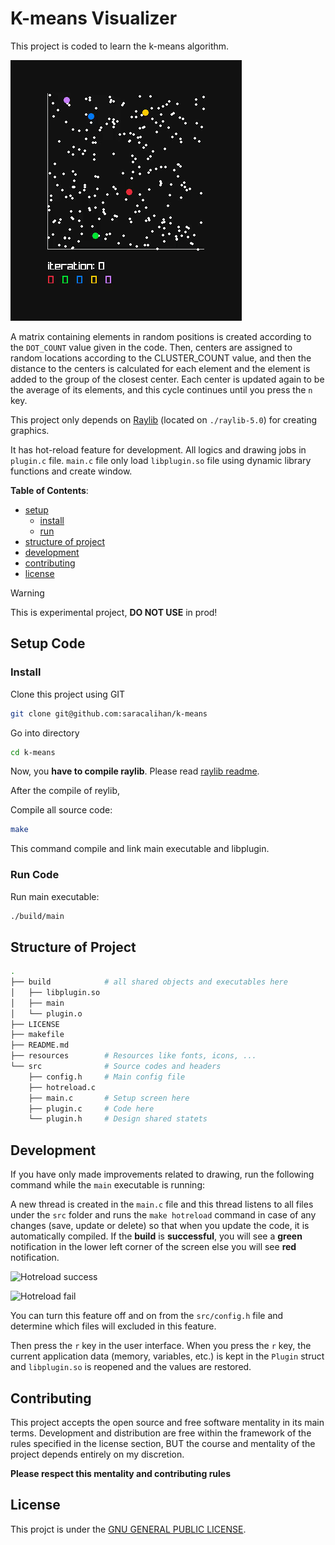# K-means Visualizer
This project is coded to learn the k-means algorithm.

![](./resources/example.gif)

A matrix containing elements in random positions is created according to the `DOT_COUNT`
value given in the code. Then, centers are assigned to random locations according to
the CLUSTER_COUNT value, and then the distance to the centers is calculated for
each element and the element is added to the group of the closest center.
Each center is updated again to be the average of its elements, and this cycle
continues until you press the `n` key.

This project only depends on [Raylib](https://www.raylib.com/) (located on `./raylib-5.0`) for creating graphics.

It has hot-reload feature for development. All logics and drawing jobs in
`plugin.c` file. `main.c` file only load `libplugin.so` file using dynamic library
functions and create window.

**Table of Contents**:

- [setup](#setup-code)
  - [install](#install-source-code)
  - [run](#run-code)
- [structure of project](#structure-of-project)
- [development](#development)
- [contributing](#contributing)
- [license](#license)

> [!WARNING]
> This is experimental project, **DO NOT USE** in prod!

## Setup Code

### Install
Clone this project using GIT

```bash
git clone git@github.com:saracalihan/k-means
```

Go into directory

```bash
cd k-means
```

Now, you **have to compile raylib**. Please read [raylib readme](./raylib-5.0/README.md).

After the compile of reylib,

Compile all source code:

```bash
make
```

This command compile and link main executable and libplugin.

### Run Code

Run main executable:
```bash
./build/main
```

## Structure of Project

```bash
.
├── build            # all shared objects and executables here
│   ├── libplugin.so
│   ├── main
│   └── plugin.o
├── LICENSE
├── makefile
├── README.md
├── resources        # Resources like fonts, icons, ...
└── src              # Source codes and headers
    ├── config.h     # Main config file
    ├── hotreload.c
    ├── main.c       # Setup screen here
    ├── plugin.c     # Code here
    └── plugin.h     # Design shared statets
```

## Development
If you have only made improvements related to drawing,
run the following command while the `main` executable is running:

A new thread is created in the `main.c` file and this thread listens to
all files under the `src` folder and runs the `make hotreload` command
in case of any changes (save, update or delete) so that when you update
the code, it is automatically compiled. If the **build** is **successful**,
you will see a **green** notification in the lower left corner of the screen
else  you will see **red** notification.

![Hotreload success](https://github.com/saracalihan/raylib-template/assets/56413673/8d7fcacd-0933-4894-8778-e22de56e2eaf)

![Hotreload fail](https://github.com/saracalihan/raylib-template/assets/56413673/a07312fe-cef0-43e0-befb-4534413ade50)

You can turn this feature off and on from the `src/config.h` file and
determine which files will excluded in this feature.

Then press the `r` key in the user interface. When you press the `r` key,
the current application data (memory, variables, etc.) is kept in the
`Plugin` struct and `libplugin.so` is reopened and the values are restored.

## Contributing
This project accepts the open source and free software mentality in its main terms.
Development and distribution are free within the framework of the rules specified
in the license section, BUT the course and mentality of the project depends entirely
on my discretion.

**Please respect this mentality and contributing rules**

## License
This projct is under the [GNU GENERAL PUBLIC LICENSE](./LICENSE).
